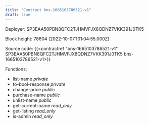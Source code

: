 ```yaml
---
title: "Contract bns-1665103786521-v1"
draft: true
---
```

Deployer: SP3EAA50PBN8QFC2TJHMVFJX8QDNZ7VKK391J0TK5


 



Block height: 78604 (2022-10-07T01:04:55.000Z)

Source code: {{<contractref "bns-1665103786521-v1" SP3EAA50PBN8QFC2TJHMVFJX8QDNZ7VKK391J0TK5 bns-1665103786521-v1>}}

Functions:

* list-name _private_
* to-bool-response _private_
* change-price _public_
* purchase-name _public_
* unlist-name _public_
* get-current-name _read_only_
* get-listing _read_only_
* is-admin _read_only_
